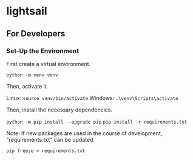 # lightsail

## For Developers

### Set-Up the Environment

First create a virtual environment.

`python -m venv venv`

Then, activate it.

Linux: `source venv/bin/activate`
Windows: `.\venv\Scripts\activate`

Then, install the necessary dependencies.

`python -m pip install --upgrade pip`
`pip install -r requirements.txt`

Note: If new packages are used in the course of development, "requirements.txt" can be updated.

`pip freeze > requirements.txt`

